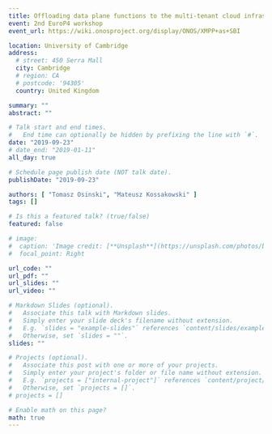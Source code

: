 ```yaml
---
title: Offloading data plane functions to the multi-tenant cloud infrastructure using P4
event: 2nd EuroP4 workshop
event_url: https://wiki.onosproject.org/display/ONOS/XMPP+as+SBI

location: University of Cambridge
address:
  # street: 450 Serra Mall
  city: Cambridge
  # region: CA
  # postcode: '94305'
  country: United Kingdom

summary: ""
abstract: ""

# Talk start and end times.
#   End time can optionally be hidden by prefixing the line with `#`.
date: "2019-09-23"
# date_end: "2019-01-11"
all_day: true

# Schedule page publish date (NOT talk date).
publishDate: "2019-09-23"

authors: [ "Tomasz Osinski", "Mateusz Kossakowski" ]
tags: []

# Is this a featured talk? (true/false)
featured: false

# image:
#  caption: 'Image credit: [**Unsplash**](https://unsplash.com/photos/bzdhc5b3Bxs)'
#  focal_point: Right

url_code: ""
url_pdf: ""
url_slides: ""
url_video: ""

# Markdown Slides (optional).
#   Associate this talk with Markdown slides.
#   Simply enter your slide deck's filename without extension.
#   E.g. `slides = "example-slides"` references `content/slides/example-slides.md`.
#   Otherwise, set `slides = ""`.
slides: ""

# Projects (optional).
#   Associate this post with one or more of your projects.
#   Simply enter your project's folder or file name without extension.
#   E.g. `projects = ["internal-project"]` references `content/project/deep-learning/index.md`.
#   Otherwise, set `projects = []`.
# projects = []

# Enable math on this page?
math: true
---
```



